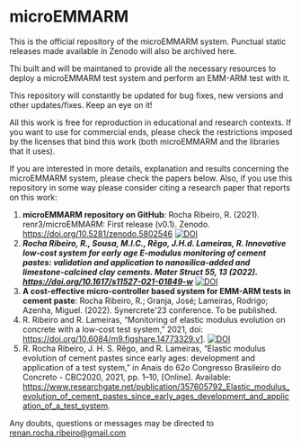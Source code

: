 # microEMMARM
This is the official repository of the microEMMARM system. Punctual static releases made available in Zenodo will also be archived here.

Thi built and will be maintaned to provide all the necessary resources to deploy a microEMMARM test system and perform an EMM-ARM test with it.

This repository will constantly be updated for bug fixes, new versions and other updates/fixes. Keep an eye on it!

All this work is free for reproduction in educational and research contexts. If you want to use for commercial ends, please check the restrictions imposed by the licenses that bind this work (both microEMMARM and the libraries that it uses).

If you are  interested in more details, explanation and results concerning the microEMMARM system, please check the papers below. Also, if you use this repository in some way please consider citing a research paper that reports on this work:

1. **microEMMARM repository on GitHub**: Rocha Ribeiro, R. (2021). renr3/microEMMARM: First release (v0.1). Zenodo. https://doi.org/10.5281/zenodo.5802546 [![DOI](https://zenodo.org/badge/DOI/10.5281/zenodo.5802546.svg)](https://doi.org/10.5281/zenodo.5802546)
2. ***Rocha Ribeiro, R., Sousa, M.I.C., Rêgo, J.H.d. Lameiras, R. Innovative low-cost system for early age E-modulus monitoring of cement pastes: validation and application to nanosilica-added and limestone-calcined clay cements. Mater Struct 55, 13 (2022). https://doi.org/10.1617/s11527-021-01849-w*** [![DOI](https://zenodo.org/badge/DOI/10.1617/s11527-021-01849-w.svg)](https://doi.org/10.1617/s11527-021-01849-w)
3. **A cost-effective micro-controller based system for EMM-ARM tests in cement paste**: Rocha Ribeiro, R.; Granja, José; Lameiras, Rodrigo; Azenha, Miguel. (2022). Synercrete'23 conference. To be published.
4. R. Ribeiro and R. Lameiras, “Monitoring of elastic modulus evolution on concrete with a low-cost test system,” 2021, doi: https://doi.org/10.6084/m9.figshare.14773329.v1. [![DOI](https://zenodo.org/badge/DOI/10.6084/m9.figshare.14773329.v1.svg)](https://doi.org/10.6084/m9.figshare.14773329.v1)
5. R. Rocha Ribeiro, J. H. S. Rêgo, and R. Lameiras, “Elastic modulus evolution of cement pastes since early ages: development and application of a test system,” in Anais do 62o Congresso Brasileiro do Concreto - CBC2020, 2021, pp. 1–10, [Online]. Available: https://www.researchgate.net/publication/357605792_Elastic_modulus_evolution_of_cement_pastes_since_early_ages_development_and_application_of_a_test_system.

Any doubts, questions or messages may be directed to renan.rocha.ribeiro@gmail.com
 
